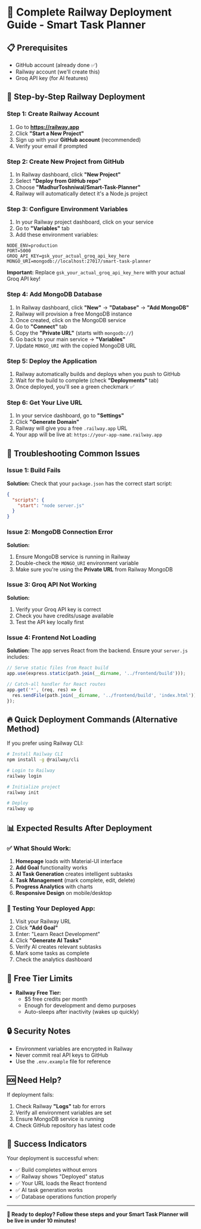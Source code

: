# 🚀 Complete Railway Deployment Guide - Smart Task Planner

## 📋 Prerequisites
- GitHub account (already done ✅)
- Railway account (we'll create this)
- Groq API key (for AI features)

## 🎯 Step-by-Step Railway Deployment

### Step 1: Create Railway Account
1. Go to **https://railway.app**
2. Click **"Start a New Project"**
3. Sign up with your **GitHub account** (recommended)
4. Verify your email if prompted

### Step 2: Create New Project from GitHub
1. In Railway dashboard, click **"New Project"**
2. Select **"Deploy from GitHub repo"**
3. Choose **"MadhurToshniwal/Smart-Task-Planner"**
4. Railway will automatically detect it's a Node.js project

### Step 3: Configure Environment Variables
1. In your Railway project dashboard, click on your service
2. Go to **"Variables"** tab
3. Add these environment variables:

```
NODE_ENV=production
PORT=5000
GROQ_API_KEY=gsk_your_actual_groq_api_key_here
MONGO_URI=mongodb://localhost:27017/smart-task-planner
```

**Important:** Replace `gsk_your_actual_groq_api_key_here` with your actual Groq API key!

### Step 4: Add MongoDB Database
1. In Railway dashboard, click **"New"** → **"Database"** → **"Add MongoDB"**
2. Railway will provision a free MongoDB instance
3. Once created, click on the MongoDB service
4. Go to **"Connect"** tab
5. Copy the **"Private URL"** (starts with `mongodb://`)
6. Go back to your main service → **"Variables"**
7. Update `MONGO_URI` with the copied MongoDB URL

### Step 5: Deploy the Application
1. Railway automatically builds and deploys when you push to GitHub
2. Wait for the build to complete (check **"Deployments"** tab)
3. Once deployed, you'll see a green checkmark ✅

### Step 6: Get Your Live URL
1. In your service dashboard, go to **"Settings"**
2. Click **"Generate Domain"**
3. Railway will give you a free `.railway.app` URL
4. Your app will be live at: `https://your-app-name.railway.app`

## 🔧 Troubleshooting Common Issues

### Issue 1: Build Fails
**Solution:** Check that your `package.json` has the correct start script:
```json
{
  "scripts": {
    "start": "node server.js"
  }
}
```

### Issue 2: MongoDB Connection Error
**Solution:** 
1. Ensure MongoDB service is running in Railway
2. Double-check the `MONGO_URI` environment variable
3. Make sure you're using the **Private URL** from Railway MongoDB

### Issue 3: Groq API Not Working
**Solution:**
1. Verify your Groq API key is correct
2. Check you have credits/usage available
3. Test the API key locally first

### Issue 4: Frontend Not Loading
**Solution:**
The app serves React from the backend. Ensure your `server.js` includes:
```javascript
// Serve static files from React build
app.use(express.static(path.join(__dirname, '../frontend/build')));

// Catch-all handler for React routes
app.get('*', (req, res) => {
  res.sendFile(path.join(__dirname, '../frontend/build', 'index.html'));
});
```

## 🔥 Quick Deployment Commands (Alternative Method)

If you prefer using Railway CLI:

```bash
# Install Railway CLI
npm install -g @railway/cli

# Login to Railway
railway login

# Initialize project
railway init

# Deploy
railway up
```

## 📊 Expected Results After Deployment

### ✅ What Should Work:
1. **Homepage** loads with Material-UI interface
2. **Add Goal** functionality works
3. **AI Task Generation** creates intelligent subtasks
4. **Task Management** (mark complete, edit, delete)
5. **Progress Analytics** with charts
6. **Responsive Design** on mobile/desktop

### 🧪 Testing Your Deployed App:
1. Visit your Railway URL
2. Click **"Add Goal"**
3. Enter: "Learn React Development"
4. Click **"Generate AI Tasks"**
5. Verify AI creates relevant subtasks
6. Mark some tasks as complete
7. Check the analytics dashboard

## 🎯 Free Tier Limits
- **Railway Free Tier:**
  - $5 free credits per month
  - Enough for development and demo purposes
  - Auto-sleeps after inactivity (wakes up quickly)

## 🔒 Security Notes
- Environment variables are encrypted in Railway
- Never commit real API keys to GitHub
- Use the `.env.example` file for reference

## 🆘 Need Help?
If deployment fails:
1. Check Railway **"Logs"** tab for errors
2. Verify all environment variables are set
3. Ensure MongoDB service is running
4. Check GitHub repository has latest code

## 🎉 Success Indicators
Your deployment is successful when:
- ✅ Build completes without errors
- ✅ Railway shows "Deployed" status
- ✅ Your URL loads the React frontend
- ✅ AI task generation works
- ✅ Database operations function properly

---

**🚀 Ready to deploy? Follow these steps and your Smart Task Planner will be live in under 10 minutes!**